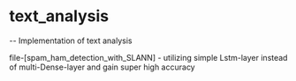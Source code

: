 # text_analysis
-- Implementation of text analysis

file-[spam_ham_detection_with_SLANN] - utilizing simple Lstm-layer instead of multi-Dense-layer and gain super high accuracy
